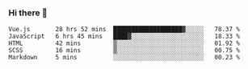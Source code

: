 ### Hi there 👋

<!--
**xin-code/Xin-code** is a ✨ _special_ ✨ repository because its `README.md` (this file) appears on your GitHub profile.

Here are some ideas to get you started:
<!--START_SECTION:waka-->
```text
Vue.js       28 hrs 52 mins  ███████████████████▓░░░░░   78.37 % 
JavaScript   6 hrs 45 mins   ████▓░░░░░░░░░░░░░░░░░░░░   18.33 % 
HTML         42 mins         ▒░░░░░░░░░░░░░░░░░░░░░░░░   01.92 % 
SCSS         16 mins         ▒░░░░░░░░░░░░░░░░░░░░░░░░   00.75 % 
Markdown     5 mins          ░░░░░░░░░░░░░░░░░░░░░░░░░   00.23 % 
```
<!--END_SECTION:waka-->
